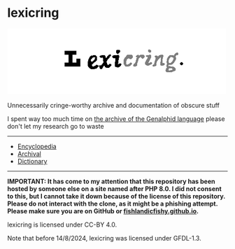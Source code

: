 # lexicring

![lexicring](Lexicring.png)

Unnecessarily cringe-worthy archive and documentation of obscure stuff

I spent way too much time on [the archive of the Genalphid language](/archival/languages/genalphid-language.md) please don't let my research go to waste

---

* [Encyclopedia](wiki)
* [Archival](archival)
* [Dictionary](dict)

---

**IMPORTANT: It has come to my attention that this repository has been hosted by someone else on a site named after PHP 8.0. I did not consent to this, but I cannot take it down because of the license of this repository. Please do not interact with the clone, as it might be a phishing attempt. Please make sure you are on GitHub or [fishlandicfishy.github.io](https://fishlandicfishy.github.io).**

lexicring is licensed under CC-BY 4.0.

Note that before 14/8/2024, lexicring was licensed under GFDL-1.3.
